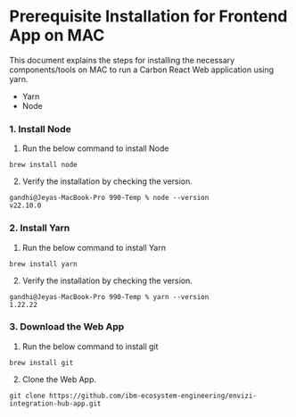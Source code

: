 # Prerequisite Installation for Frontend App on MAC

This document explains the steps for installing the necessary components/tools on MAC to run a Carbon React Web application using yarn.

- Yarn
- Node

### 1. Install Node

1. Run the below command to install Node

```
brew install node
```

2. Verify the installation by checking the version.

```
gandhi@Jeyas-MacBook-Pro 990-Temp % node --version
v22.10.0
```

### 2. Install Yarn

1. Run the below command to install Yarn

```
brew install yarn
```

2. Verify the installation by checking the version.

```
gandhi@Jeyas-MacBook-Pro 990-Temp % yarn --version
1.22.22
```

### 3. Download the Web App

1. Run the below command to install git

```
brew install git
```

2. Clone the Web App.

```
git clone https://github.com/ibm-ecosystem-engineering/envizi-integration-hub-app.git
```
